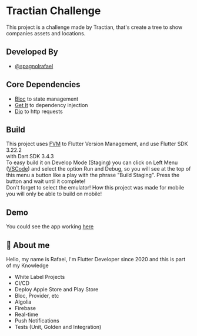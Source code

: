 
# Tractian Challenge

This project is a challenge made by Tractian, that's create a tree to show companies assets and locations.



## Developed By

- [@spagnolrafael](https://github.com/SpagnolRafael)


## Core Dependencies

- [Bloc](https://pub.dev/packages/flutter_bloc) to state management
- [Get It](https://pub.dev/packages/get_it) to dependency injection
- [Dio](https://pub.dev/packages/dio)  to http requests


## Build

This project uses [FVM](https://fvm.app/) to Flutter Version Management, and use Flutter SDK 3.22.2\
with Dart SDK 3.4.3\
To easy build it on Develop Mode (Staging) you can click on Left Menu ([VSCode](https://code.visualstudio.com/)) and select the option Run and Debug, so you will see at the top of this menu a button like a play with the phrase "Build Staging". Press the button and wait until it complete!\
Don't forget to select the emulator! How this project was made for mobile you will only be able to build on mobile!


## Demo

You could see the app working [here]()


## 🚀 About me
Hello, my name is Rafael, I'm Flutter Developer since 2020 and this is part of my Knowledge

- White Label Projects
- CI/CD
- Deploy Apple Store and Play Store
- Bloc, Provider, etc
- Algolia
- Firebase
- Real-time
- Push Notifications
- Tests (Unit, Golden and Integration)


